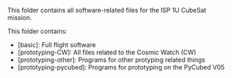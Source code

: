 This folder contains all software-related files for the ISP 1U CubeSat mission.

This folder contains:
- [basic]: Full flight software 
- [prototyping-CW]: All files related to the Cosmic Watch (CW)
- [prototyping-other]: Programs for other protyping related things
- [prototyping-pycubed]: Programs for prototyping on the PyCubed V05
